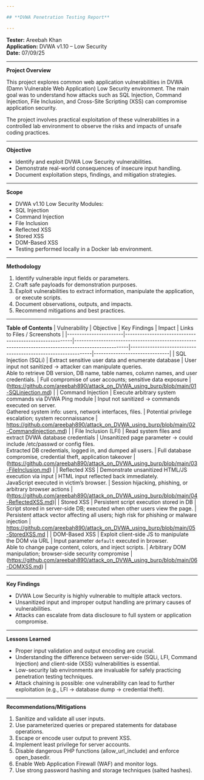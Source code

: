```yaml
---

## **DVWA Penetration Testing Report**

--- 
```


**Tester:** Areebah Khan  
**Application:** DVWA v1.10 – Low Security  
**Date:** 07/09/25

---

**Project Overview**

This project explores common web application vulnerabilities in DVWA (Damn Vulnerable Web Application) Low Security environment. The main goal was to understand how attacks such as SQL Injection, Command Injection, File Inclusion, and Cross-Site Scripting (XSS) can compromise application security.

The project involves practical exploitation of these vulnerabilities in a controlled lab environment to observe the risks and impacts of unsafe coding practices.

---

**Objective**
- Identify and exploit DVWA Low Security vulnerabilities.
- Demonstrate real-world consequences of insecure input handling.
- Document exploitation steps, findings, and mitigation strategies.

---

**Scope**
- DVWA v1.10 Low Security Modules:
- SQL Injection
- Command Injection
- File Inclusion
- Reflected XSS
- Stored XSS
- DOM-Based XSS
- Testing performed locally in a Docker lab environment.

---

**Methodology**
1. Identify vulnerable input fields or parameters.
2. Craft safe payloads for demonstration purposes.
3. Exploit vulnerabilities to extract information, manipulate the application, or execute scripts.
4. Document observations, outputs, and impacts.
5. Recommend mitigations and best practices.

--- 

**Table of Contents**
| Vulnerability         | Objective                                              | Key Findings                                                                                         | Impact                                                        | Links to Files / Screenshots |
|-----------------------|--------------------------------------------------------|----------------------------------------------------------------------------------------------------|--------------------------------------------------------------|-------------------------------|
| SQL Injection (SQLi)  | Extract sensitive user data and enumerate database    | User input not sanitized → attacker can manipulate queries. <br> Able to retrieve DB version, DB name, table names, column names, and user credentials. | Full compromise of user accounts; sensitive data exposure    | (https://github.com/areebah890/attack_on_DVWA_using_burp/blob/main/01-SQLinjection.md)                    |
| Command Injection     | Execute arbitrary system commands via DVWA Ping module | Input not sanitized → commands executed on server. <br> Gathered system info: users, network interfaces, files. | Potential privilege escalation; system reconnaissance       | https://github.com/areebah890/attack_on_DVWA_using_burp/blob/main/02-Commandinjection.md)                   |
| File Inclusion (LFI)  | Read system files and extract DVWA database credentials | Unsanitized page parameter → could include /etc/passwd or config files. <br> Extracted DB credentials, logged in, and dumped all users. | Full database compromise, credential theft, application takeover | (https://github.com/areebah890/attack_on_DVWA_using_burp/blob/main/03-FileInclusion.md)                    |
| Reflected XSS         | Demonstrate unsanitized HTML/JS execution via input   | HTML input reflected back immediately. <br> JavaScript executed in victim’s browser.               | Session hijacking, phishing, or arbitrary browser actions    |                  (https://github.com/areebah890/attack_on_DVWA_using_burp/blob/main/04-ReflectedXSS.md)|
| Stored XSS            | Persistent script execution stored in DB              | Script stored in server-side DB; executed when other users view the page.                          | Persistent attack vector affecting all users; high risk for phishing or malware injection | https://github.com/areebah890/attack_on_DVWA_using_burp/blob/main/05-StoredXSS.md                    |
| DOM-Based XSS         | Exploit client-side JS to manipulate the DOM via URL | Input parameter `default` executed in browser. <br> Able to change page content, colors, and inject scripts. | Arbitrary DOM manipulation; browser-side security compromise | (https://github.com/areebah890/attack_on_DVWA_using_burp/blob/main/06-DOMXSS.md)                    |

--- 

**Key Findings**
- DVWA Low Security is highly vulnerable to multiple attack vectors.
- Unsanitized input and improper output handling are primary causes of vulnerabilities.
- Attacks can escalate from data disclosure to full system or application compromise.

---

**Lessons Learned**
- Proper input validation and output encoding are crucial.
- Understanding the difference between server-side (SQLi, LFI, Command Injection) and client-side (XSS) vulnerabilities is essential.
- Low-security lab environments are invaluable for safely practicing penetration testing techniques.
- Attack chaining is possible: one vulnerability can lead to further exploitation (e.g., LFI → database dump → credential theft).

---

**Recommendations/Mitigations**
1. Sanitize and validate all user inputs.
2. Use parameterized queries or prepared statements for database operations.
3. Escape or encode user output to prevent XSS.
4. Implement least privilege for server accounts.
5. Disable dangerous PHP functions (allow_url_include) and enforce open_basedir.
6. Enable Web Application Firewall (WAF) and monitor logs.
7. Use strong password hashing and storage techniques (salted hashes).


